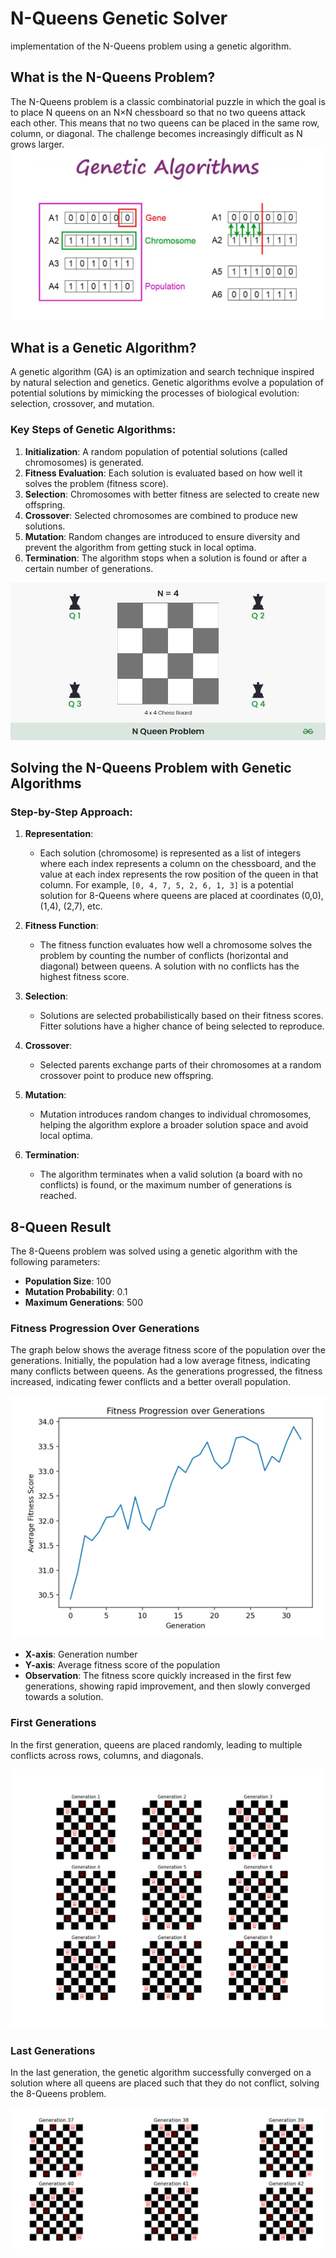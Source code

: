 # **N-Queens Genetic Solver**


implementation of the N-Queens problem using a genetic algorithm. 

## **What is the N-Queens Problem?**

The N-Queens problem is a classic combinatorial puzzle in which the goal is to place N queens on an N×N chessboard so that no two queens attack each other. This means that no two queens can be placed in the same row, column, or diagonal. The challenge becomes increasingly difficult as N grows larger.
![alt text](genetic.png)
## **What is a Genetic Algorithm?**

A genetic algorithm (GA) is an optimization and search technique inspired by natural selection and genetics. Genetic algorithms evolve a population of potential solutions by mimicking the processes of biological evolution: selection, crossover, and mutation.

### **Key Steps of Genetic Algorithms**:
1. **Initialization**: A random population of potential solutions (called chromosomes) is generated.
2. **Fitness Evaluation**: Each solution is evaluated based on how well it solves the problem (fitness score).
3. **Selection**: Chromosomes with better fitness are selected to create new offspring.
4. **Crossover**: Selected chromosomes are combined to produce new solutions.
5. **Mutation**: Random changes are introduced to ensure diversity and prevent the algorithm from getting stuck in local optima.
6. **Termination**: The algorithm stops when a solution is found or after a certain number of generations.

![alt text](nqueen.png)
## **Solving the N-Queens Problem with Genetic Algorithms**

### **Step-by-Step Approach**:
1. **Representation**: 
   - Each solution (chromosome) is represented as a list of integers where each index represents a column on the chessboard, and the value at each index represents the row position of the queen in that column. For example, `[0, 4, 7, 5, 2, 6, 1, 3]` is a potential solution for 8-Queens where queens are placed at coordinates (0,0), (1,4), (2,7), etc.
   
2. **Fitness Function**: 
   - The fitness function evaluates how well a chromosome solves the problem by counting the number of conflicts (horizontal and diagonal) between queens. A solution with no conflicts has the highest fitness score.

3. **Selection**: 
   - Solutions are selected probabilistically based on their fitness scores. Fitter solutions have a higher chance of being selected to reproduce.

4. **Crossover**: 
   - Selected parents exchange parts of their chromosomes at a random crossover point to produce new offspring.

5. **Mutation**: 
   - Mutation introduces random changes to individual chromosomes, helping the algorithm explore a broader solution space and avoid local optima.
   
6. **Termination**: 
   - The algorithm terminates when a valid solution (a board with no conflicts) is found, or the maximum number of generations is reached.


## **8-Queen Result**

The 8-Queens problem was solved using a genetic algorithm with the following parameters:

- **Population Size**: 100
- **Mutation Probability**: 0.1
- **Maximum Generations**: 500

### **Fitness Progression Over Generations**

The graph below shows the average fitness score of the population over the generations. Initially, the population had a low average fitness, indicating many conflicts between queens. As the generations progressed, the fitness increased, indicating fewer conflicts and a better overall population.

![alt text](fitness.png)

- **X-axis**: Generation number
- **Y-axis**: Average fitness score of the population
- **Observation**: The fitness score quickly increased in the first few generations, showing rapid improvement, and then slowly converged towards a solution.

### **First Generations**

In the first generation, queens are placed randomly, leading to multiple conflicts across rows, columns, and diagonals.

![alt text](first_generation.png)

### **Last Generations**

In the last generation, the genetic algorithm successfully converged on a solution where all queens are placed such that they do not conflict, solving the 8-Queens problem.

![alt text](last_generataion.png)

